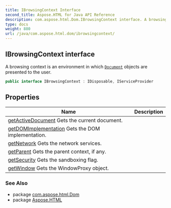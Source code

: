 ```yaml
---
title: IBrowsingContext Interface
second_title: Aspose.HTML for Java API Reference
description: com.aspose.html.Dom.IBrowsingContext interface. A browsing context is an environment in which Document objects are presented to the user
type: docs
weight: 880
url: /java/com.aspose.html.dom/ibrowsingcontext/
---
```

## IBrowsingContext interface

A browsing context is an environment in which [`Document`](../document/) objects are presented to the user.

```java
public interface IBrowsingContext : IDisposable, IServiceProvider
```

## Properties

| Name | Description |
| --- | --- |
| [getActiveDocument](../../com.aspose.html.dom/ibrowsingcontext/activedocument/) Gets the current document. |
| [getDOMImplementation](../../com.aspose.html.dom/ibrowsingcontext/domimplementation/) Gets the DOM implementation. |
| [getNetwork](../../com.aspose.html.dom/ibrowsingcontext/network/) Gets the network services. |
| [getParent](../../com.aspose.html.dom/ibrowsingcontext/parent/) Gets the parent context, if any. |
| [getSecurity](../../com.aspose.html.dom/ibrowsingcontext/security/) Gets the sandboxing flag. |
| [getWindow](../../com.aspose.html.dom/ibrowsingcontext/window/) Gets the WindowProxy object. |

### See Also

* package [com.aspose.html.Dom](../../com.aspose.html.dom/)
* package [Aspose.HTML](../../)
